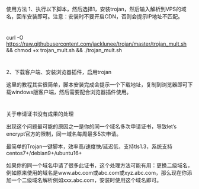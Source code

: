 # 
使用方法
1、执行以下脚本，然后选择1，安装trojan，然后输入解析到VPS的域名，回车安装即可。注意：安装时不要开启CDN，否则会提示IP地址不匹配。
#
curl -O https://raw.githubusercontent.com/jacklunee/trojan/master/trojan_mult.sh && chmod +x trojan_mult.sh && ./trojan_mult.sh
#
2、下载客户端、安装浏览器插件，启用trojan

这里的教程其实很简单，脚本安装完成会提示一个下载地址，复制到浏览器即可下载windows版客户端，然后需要配合浏览器插件使用。

#
关于申请证书没有成果的处理

出现这个问题最可能的原因之一是你的同一个域名多次申请证书，导致let’s encrypt官方的限制，同一域名每周最多5次申请。

最简单的Trojan一键脚本，效率高/速度快/延迟低，支持tls1.3，系统支持centos7+/debian9+/ubuntu16+

如果你的同一个域名申请了很多此证书，这个处理方法可能有用：更换二级域名，例如原来使用的域名是www.abc.com或abc.com或xyz.abc.com，那么现在你添加一个二级域名解析例如xxx.abc.com，安装时使用这个域名即可。
